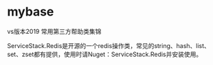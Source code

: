﻿# mybase
vs版本2019
常用第三方帮助类集锦

ServiceStack.Redis是开源的一个redis操作类，常见的string、hash、list、set、zset都有提供，使用时请Nuget：ServiceStack.Redis并安装使用。
